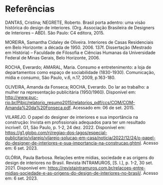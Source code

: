 # Referências

DANTAS, Cristina; NEGRETE, Roberto. Brasil porta adentro: uma visão histórica do design de interiores. (Org. Associação Brasileira de Designers de Interiores – ABD). São Paulo: C4 editora, 2015.

MOREIRA, Samantha Cidaley de Oliveira. Interiores de Casas Residenciais em Belo Horizonte: a década de 1950. 2006. 137f. Dissertação (Mestrado em História) – Faculdade de Filosofia e Ciências Humanas da Universidade Federal de Minas Gerais, Belo Horizonte, 2006.

ROCHA, Everardo; AMARAL, Maria. Consumo e entretenimento: a loja de departamentos como espaço de sociabilidade (1830-1930). Comunicação, mídia e consumo, São Paulo, v.6, n.17, 2009, p.163-180.

OLIVEIRA, Amanda da Fonseca; ROCHA, Everardo. Do lar ao trabalho: a mulher na representação publicitária (1950/1960). Disponível em: http://www.puc-rio.br/Pibic/relatorio_resumo2015/relatorios_pdf/ccs/COM/COM-Amanda%20da%20Fonseca.pdf. Acessado em: 06 de set. 2015.

VILAREJO. O papel do designer de interiores e sua importância na construção: Invista em profissionais adequados para ter um resultado incrível!. G1, São Paulo, p. 1-2, 24 dez. 2022. Disponível em: https://g1.globo.com/rj/regiao-dos-lagos/especial-publicitario/vilarejo/vilarejo-solucao-em-casa/noticia/2022/12/24/o-papel-do-designer-de-interiores-e-sua-importancia-na-construcao.ghtml. Acesso em: 6 set. 2023.

GLÓRIA, Paula Barbosa. Relações entre mídias, sociedade e as origens do design de interiores no Brasil. Revista INTRAMUROS, [S. l.], p. 1-2, 30 set. 2021. Disponível em: https://revistaintramuros.com.br/relacoes-entre-midias-sociedade-e-as-origens-do-design-de-interiores-no-brasil/. Acesso em: 6 set. 2023.
